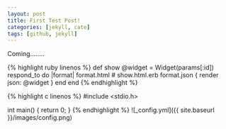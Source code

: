```yaml
---
layout: post
title: First Test Post!
categories: [jekyll, cate]
tags: [github, jekyll]
---
```


Coming........

{% highlight  ruby linenos %}
def show
  @widget = Widget(params[:id])
  respond_to do |format|
    format.html # show.html.erb
    format.json { render json: @widget }
  end
end
{% endhighlight  %}

{% highlight c linenos %}
#include <stdio.h>

int main()
{
	return 0;
}
{% endhighlight %}
![_config.yml]({{ site.baseurl }}/images/config.png)

